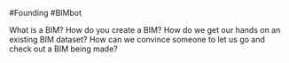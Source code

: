 #Founding #BIMbot

What is a BIM?
How do you create a BIM?
How do we get our hands on an existing BIM dataset? 
How can we convince someone to let us go and check out a BIM being made?
